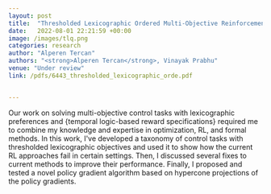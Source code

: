 ```yaml
---
layout: post
title:  "Thresholded Lexicographic Ordered Multi-Objective Reinforcement Learning"
date:   2022-08-01 22:21:59 +00:00
image: /images/tlq.png
categories: research
author: "Alperen Tercan"
authors: "<strong>Alperen Tercan</strong>, Vinayak Prabhu"
venue: "Under review"
link: /pdfs/6443_thresholded_lexicographic_orde.pdf


---
```

Our work on solving multi-objective control tasks with lexicographic preferences and {temporal logic-based reward specifications} required me to combine my knowledge and expertise in optimization, RL, and formal methods. In this work, I've developed a taxonomy of control tasks with thresholded lexicographic objectives and used it to show how the current RL approaches fail in certain settings. Then, I discussed several fixes to current methods to improve their performance. Finally, I proposed and tested a novel policy gradient algorithm based on hypercone projections of the policy gradients.
